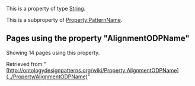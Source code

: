 This is a property of type [String](../Type/String "Type:String").


This is a subproperty of [Property:PatternName](../Property/PatternName "Property:PatternName").




  


## Pages using the property "AlignmentODPName"


Showing 14 pages using this property.



Retrieved from "[http://ontologydesignpatterns.org/wiki/Property:AlignmentODPName](../Property/AlignmentODPName)"